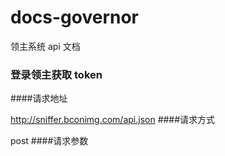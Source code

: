 docs-governor
=============

领主系统 api 文档


### 登录领主获取 token

####请求地址 

http://sniffer.bconimg.com/api.json
####请求方式 

post
####请求参数
